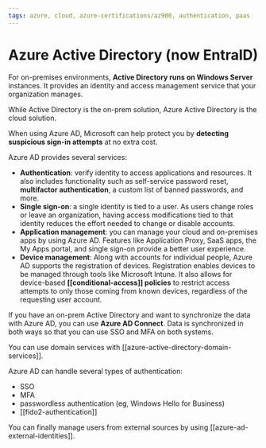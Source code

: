 ```yaml
---
tags: azure, cloud, azure-certifications/az900, authentication, paas
---
```


# Azure Active Directory (now EntraID)

For on-premises environments, **Active Directory runs on Windows Server** instances. It provides an identity and access management service that your organization manages.

While Active Directory is the on-prem solution, Azure Active Directory is the cloud solution.

When using Azure AD, Microsoft can help protect you by **detecting suspicious sign-in attempts** at no extra cost.

Azure AD provides several services:

- **Authentication**: verify identity to access applications and resources. It also includes functionality such as self-service password reset, **multifactor authentication**, a custom list of banned passwords, and more.
- **Single sign-on**: a single identity is tied to a user. As users change roles or leave an organization, having access modifications tied to that identity reduces the effort needed to change or disable accounts.
- **Application management**: you can manage your cloud and on-premises apps by using Azure AD. Features like Application Proxy, SaaS apps, the My Apps portal, and single sign-on provide a better user experience.
- **Device management**: Along with accounts for individual people, Azure AD supports the registration of devices. Registration enables devices to be managed through tools like Microsoft Intune. It also allows for device-based **[[conditional-access]] policies** to restrict access attempts to only those coming from known devices, regardless of the requesting user account.

If you have an on-prem Active Directory and want to synchronize the data with Azure AD, you can use **Azure AD Connect**. Data is synchronized in both ways so that you can use SSO and MFA on both systems.

You can use domain services with [[azure-active-directory-domain-services]].

Azure AD can handle several types of authentication:

- SSO
- MFA
- passwordless authentication (eg, Windows Hello for Business)
- [[fido2-authentication]]

You can finally manage users from external sources by using [[azure-ad-external-identities]].
